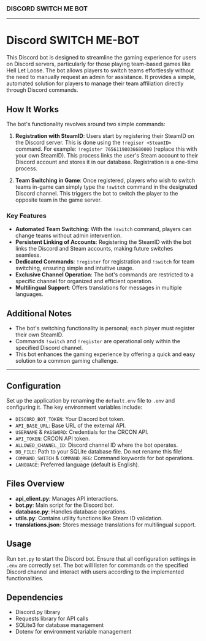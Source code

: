 
### DISCORD SWITCH ME BOT

---

# Discord SWITCH ME-BOT

This Discord bot is designed to streamline the gaming experience for users on Discord servers, particularly for those playing team-based games like Hell Let Loose. The bot allows players to switch teams effortlessly without the need to manually request an admin for assistance. It provides a simple, automated solution for players to manage their team affiliation directly through Discord commands.

## How It Works

The bot's functionality revolves around two simple commands:

1. **Registration with SteamID**: Users start by registering their SteamID on the Discord server. This is done using the `!regiser <SteamID>` command. For example: `!register 76561198036680000` (replace this with your own SteamID). This process links the user's Steam account to their Discord account and stores it in our database. Registration is a one-time process.

2. **Team Switching in Game**: Once registered, players who wish to switch teams in-game can simply type the `!switch` command in the designated Discord channel. This triggers the bot to switch the player to the opposite team in the game server.

### Key Features

- **Automated Team Switching**: With the `!switch` command, players can change teams without admin intervention.
- **Persistent Linking of Accounts**: Registering the SteamID with the bot links the Discord and Steam accounts, making future switches seamless.
- **Dedicated Commands**: `!register` for registration and `!switch` for team switching, ensuring simple and intuitive usage.
- **Exclusive Channel Operation**: The bot's commands are restricted to a specific channel for organized and efficient operation.
- **Multilingual Support**: Offers translations for messages in multiple languages.

## Additional Notes

- The bot's switching functionality is personal; each player must register their own SteamID.
- Commands `!switch` and `!register` are operational only within the specified Discord channel.
- This bot enhances the gaming experience by offering a quick and easy solution to a common gaming challenge.

---

## Configuration

Set up the application by renaming the `default.env` file to `.env` and configuring it. The key environment variables include:

- `DISCORD_BOT_TOKEN`: Your Discord bot token.
- `API_BASE_URL`: Base URL of the external API.
- `USERNAME` & `PASSWORD`: Credentials for the CRCON API.
- `API_TOKEN`: CRCON API token.
- `ALLOWED_CHANNEL_ID`: Discord channel ID where the bot operates.
- `DB_FILE`: Path to your SQLite database file. Do not rename this file!
- `COMMAND_SWITCH` & `COMMAND_REG`: Command keywords for bot operations.
- `LANGUAGE`: Preferred language (default is English).

## Files Overview

- **api_client.py**: Manages API interactions.
- **bot.py**: Main script for the Discord bot.
- **database.py**: Handles database operations.
- **utils.py**: Contains utility functions like Steam ID validation.
- **translations.json**: Stores message translations for multilingual support.

## Usage

Run `bot.py` to start the Discord bot. Ensure that all configuration settings in `.env` are correctly set. The bot will listen for commands on the specified Discord channel and interact with users according to the implemented functionalities.

## Dependencies

- Discord.py library
- Requests library for API calls
- SQLite3 for database management
- Dotenv for environment variable management